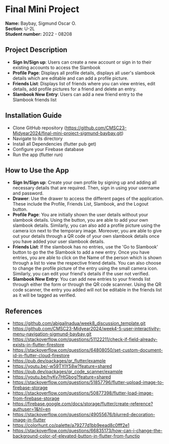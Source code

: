 # Final Mini Project

**Name:** Baybay, Sigmund Oscar O. <br/>
**Section:** U-2L <br/>
**Student number:** 2022 - 08208 <br/>

## Project Description

- **Sign In/Sign up**: Users can create a new account or sign in to their existing accounts to access the Slambook
- **Profile Page**: Displays all profile details, displays all user's slambook details which are editable and can add a profile picture. 
- **Friends List**: Displays list of friends where you can view entries, edit details, add profile pictures for a friend and delete an entry. 
- **Slambook New Entry**: Users can add a new friend entry to the Slambook friends list

## Installation Guide

- Clone GitHub repository (https://github.com/CMSC23-Midyear2024/final-mini-project-sigmund-baybay.git)
- Navigate to its directory
- Install all Dependencies (flutter pub get)
- Configure your Firebase database
- Run the app (flutter run)

## How to Use the App

- **Sign In/Sign up**: Create your own profile by signing up and adding all necessary details that are required. Then, sign in using your username and password. 
- **Drawer**: Use the drawer to access the different pages of the application. These include the Profile, Friends List, Slambook, and the Logout button. 
- **Profile Page**: You are initially shown the user details without your slambook details. Using the button, you are able to add your own slambook details. Similarly, you can also add a profile picture using the camera icn next to the temporary image. Moreover, you are able to give out your details through a QR code of your own slambook details once you have added your user slambook details.
- **Friends List**: If the slambook has no entries, use the 'Go to Slambook' button to go the the Slambook to add a new entry. Once you have entries, you are able to click on the Name of the person which is shown through a list to view the respective friend details. You can also choose to change the profile picture of the entry using the small camera icon. Similarly, you can edit your friend's details if the user not verified. 
- **Slambook New Entry**: You can add new entries to your friends list through either the form or through the QR code scannner. Using the QR code scanner, the entry you added will not be editable in the friends list as it will be tagged as verified. 

## References

- https://github.com/abigailnadua/week8_discussion_template.git
- https://github.com/CMSC23-Midyear2024/week4-5-user-interactivity-menu-navigation-sigmund-baybay.git
- https://stackoverflow.com/questions/51122211/check-if-field-already-exists-in-flutter-firestore
- https://stackoverflow.com/questions/64808050/set-custom-document-id-in-flutter-cloud-firestore
- https://pub.dev/packages/qr_flutter/example
- https://youtu.be/-w59TYlY58w?feature=shared
- https://pub.dev/packages/qr_code_scanner/example
- https://youtu.be/hyKy7HtGbog?feature=shared
- https://stackoverflow.com/questions/51857796/flutter-upload-image-to-firebase-storage
- https://stackoverflow.com/questions/50877398/flutter-load-image-from-firebase-storage
- https://firebase.google.com/docs/storage/flutter/create-reference?authuser=1&hl=en
- https://stackoverflow.com/questions/49055676/blurred-decoration-image-in-flutter
- https://colorhunt.co/palette/a79277d1bb9eead8c0fff2e1
- https://stackoverflow.com/questions/66835173/how-can-i-change-the-background-color-of-elevated-button-in-flutter-from-functio     